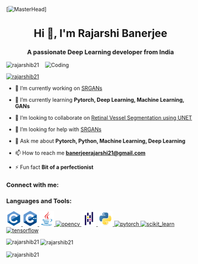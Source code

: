 [![MasterHead](https://1.bp.blogspot.com/-7A4WynwLsM...)]
<h1 align="center">Hi 👋, I'm Rajarshi Banerjee</h1>
<h3 align="center">A passionate Deep Learning developer from India</h3>
<img align="right" alt="Coding" width="400" src="https://i.gifer.com/3Eqa.gif">

<p align="left"> <img src="https://komarev.com/ghpvc/?username=rajarshib21&label=Profile%20views&color=0e75b6&style=flat" alt="rajarshib21" /> </p>

<p align="left"> <a href="https://github.com/ryo-ma/github-profile-trophy"><img src="https://github-profile-trophy.vercel.app/?username=rajarshib21" alt="rajarshib21" /></a> </p>

- 🔭 I’m currently working on [SRGANs](https://github.com/RajarshiB21/SRGAN-Paper-Implementation)

- 🌱 I’m currently learning **Pytorch, Deep Learning, Machine Learning, GANs**

- 👯 I’m looking to collaborate on [Retinal Vessel Segmentation using UNET](https://github.com/RajarshiB21/Retinal-Vessel-Segmentation-with-UNET)

- 🤝 I’m looking for help with [SRGANs](https://github.com/RajarshiB21/SRGAN-Paper-Implementation)

- 💬 Ask me about **Pytorch, Python, Machine Learning, Deep Learning**

- 📫 How to reach me **banerjeerajarshi21@gmail.com**

- ⚡ Fun fact **Bit of a perfectionist**

<h3 align="left">Connect with me:</h3>
<p align="left">
</p>

<h3 align="left">Languages and Tools:</h3>
<p align="left"> <a href="https://www.cprogramming.com/" target="_blank" rel="noreferrer"> <img src="https://raw.githubusercontent.com/devicons/devicon/master/icons/c/c-original.svg" alt="c" width="40" height="40"/> </a> <a href="https://www.w3schools.com/cpp/" target="_blank" rel="noreferrer"> <img src="https://raw.githubusercontent.com/devicons/devicon/master/icons/cplusplus/cplusplus-original.svg" alt="cplusplus" width="40" height="40"/> </a> <a href="https://www.java.com" target="_blank" rel="noreferrer"> <img src="https://raw.githubusercontent.com/devicons/devicon/master/icons/java/java-original.svg" alt="java" width="40" height="40"/> </a> <a href="https://opencv.org/" target="_blank" rel="noreferrer"> <img src="https://www.vectorlogo.zone/logos/opencv/opencv-icon.svg" alt="opencv" width="40" height="40"/> </a> <a href="https://pandas.pydata.org/" target="_blank" rel="noreferrer"> <img src="https://raw.githubusercontent.com/devicons/devicon/2ae2a900d2f041da66e950e4d48052658d850630/icons/pandas/pandas-original.svg" alt="pandas" width="40" height="40"/> </a> <a href="https://www.python.org" target="_blank" rel="noreferrer"> <img src="https://raw.githubusercontent.com/devicons/devicon/master/icons/python/python-original.svg" alt="python" width="40" height="40"/> </a> <a href="https://pytorch.org/" target="_blank" rel="noreferrer"> <img src="https://www.vectorlogo.zone/logos/pytorch/pytorch-icon.svg" alt="pytorch" width="40" height="40"/> </a> <a href="https://scikit-learn.org/" target="_blank" rel="noreferrer"> <img src="https://upload.wikimedia.org/wikipedia/commons/0/05/Scikit_learn_logo_small.svg" alt="scikit_learn" width="40" height="40"/> </a> <a href="https://www.tensorflow.org" target="_blank" rel="noreferrer"> <img src="https://www.vectorlogo.zone/logos/tensorflow/tensorflow-icon.svg" alt="tensorflow" width="40" height="40"/> </a> </p>

<p><img align="left" src="https://github-readme-stats.vercel.app/api/top-langs?username=rajarshib21&show_icons=true&locale=en&layout=compact" alt="rajarshib21" /></p>

<p>&nbsp;<img align="center" src="https://github-readme-stats.vercel.app/api?username=rajarshib21&show_icons=true&locale=en" alt="rajarshib21" /></p>

<p><img align="center" src="https://github-readme-streak-stats.herokuapp.com/?user=rajarshib21&" alt="rajarshib21" /></p>



<!---
RajarshiB21/RajarshiB21 is a ✨ special ✨ repository because its `README.md` (this file) appears on your GitHub profile.
You can click the Preview link to take a look at your changes.
--->
